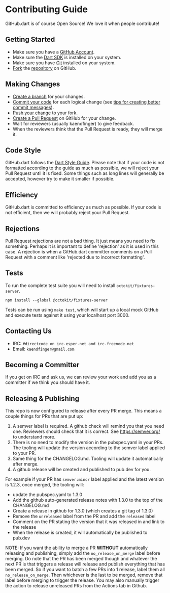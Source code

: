 # Contributing Guide

GitHub.dart is of course Open Source! We love it when people contribute!

## Getting Started

- Make sure you have a [GitHub Account](https://github.com/signup/free).
- Make sure the [Dart SDK](https://www.dartlang.org/tools/sdk/) is installed on your system.
- Make sure you have [Git](http://git-scm.com/) installed on your system.
- [Fork](https://help.github.com/articles/fork-a-repo) the [repository](https://github.com/SpinlockLabs/github.dart) on GitHub.

## Making Changes

- [Create a branch](https://help.github.com/articles/creating-and-deleting-branches-within-your-repository) for your changes.
- [Commit your code](http://git-scm.com/book/en/Git-Basics-Recording-Changes-to-the-Repository) for each logical change (see [tips for creating better commit messages](http://robots.thoughtbot.com/5-useful-tips-for-a-better-commit-message)).
- [Push your change](https://help.github.com/articles/pushing-to-a-remote) to your fork.
- [Create a Pull Request](https://help.github.com/articles/creating-a-pull-request) on GitHub for your change.
- Wait for reviewers (usually kaendfinger) to give feedback.
- When the reviewers think that the Pull Request is ready, they will merge it.

## Code Style

GitHub.dart follows the [Dart Style Guide](https://www.dartlang.org/articles/style-guide/). Please note that if your code is not formatted according to the guide as much as possible, we will reject your Pull Request until it is fixed. Some things such as long lines will generally be accepted, however try to make it smaller if possible.

## Efficiency

GitHub.dart is committed to efficiency as much as possible. If your code is not efficient, then we will probably reject your Pull Request.

## Rejections

Pull Request rejections are not a bad thing. It just means you need to fix something. Perhaps it is important to define 'rejection' as it is used in this case. A rejection is when a GitHub.dart committer comments on a Pull Request with a comment like 'rejected due to incorrect formatting'.

## Tests

To run the complete test suite you will need to install
`octokit/fixtures-server`.

```
npm install --global @octokit/fixtures-server
```

Tests can be run using `make test`, which will start up a local mock
GitHub and execute tests against it using your localhost port 3000.

## Contacting Us

- IRC: `#directcode on irc.esper.net and irc.freenode.net`
- Email: `kaendfinger@gmail.com`

## Becoming a Committer

If you get on IRC and ask us, we can review your work and add you as a committer if we think you should have it.

## Releasing & Publishing

This repo is now configured to release after every PR merge. This means a couple things for PRs that are put up:

1. A semver label is required. A github check will remind you that you need one. Reviewers should check that it is correct. See https://semver.org/ to understand more.
2. There is no need to modify the version in the pubspec.yaml in your PRs. The tooling will update the version according to the semver label applied to your PR.
3. Same thing for the CHANGELOG.md. Tooling will update it automatically after merge.
4. A github release will be created and published to pub.dev for you.

For example if your PR has `semver:minor` label applied and the latest version is 1.2.3, once merged, the tooling will:
- update the pubspec.yaml to 1.3.0
- Add the github auto-generated release notes with 1.3.0 to the top of the CHANGELOG.md
- Create a release in github for 1.3.0 (which creates a git tag of 1.3.0)
- Remove the `unreleased` label from the PR and add the `released` label
- Comment on the PR stating the version that it was released in and link to the release
- When the release is created, it will automatically be published to pub.dev

NOTE: If you want the ability to merge a PR **WITHOUT** automatically releasing and publishing, simply add the `no_release_on_merge` label before merging. Do note that the PR has been merged though and whatever the next PR is that triggers a release will release and publish everything that has been merged. So if you want to batch a few PRs into 1 release, label them all `no_release_on_merge`. Then whichever is the last to be merged, remove that label before merging to trigger the release.
You may also manually trigger the action to release unreleased PRs from the Actions tab in Github.
